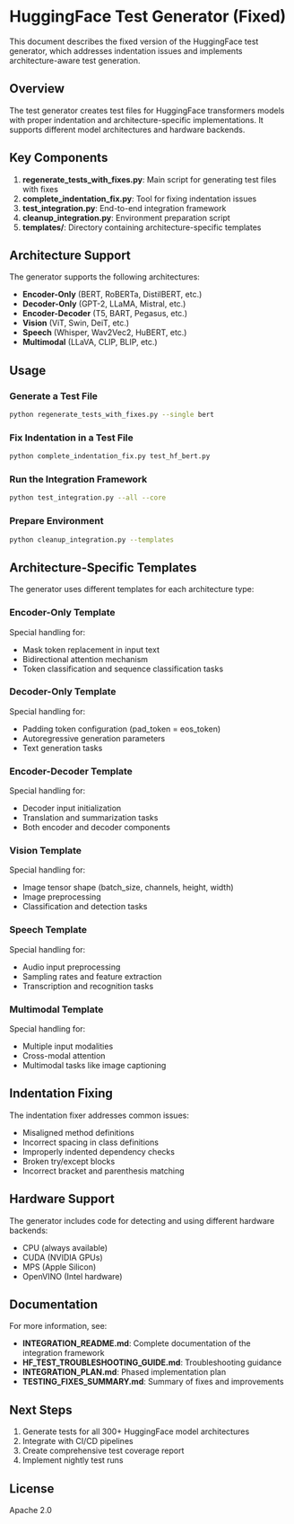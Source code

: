 # HuggingFace Test Generator (Fixed)

This document describes the fixed version of the HuggingFace test generator, which addresses indentation issues and implements architecture-aware test generation.

## Overview

The test generator creates test files for HuggingFace transformers models with proper indentation and architecture-specific implementations. It supports different model architectures and hardware backends.

## Key Components

1. **regenerate_tests_with_fixes.py**: Main script for generating test files with fixes
2. **complete_indentation_fix.py**: Tool for fixing indentation issues
3. **test_integration.py**: End-to-end integration framework
4. **cleanup_integration.py**: Environment preparation script
5. **templates/**: Directory containing architecture-specific templates

## Architecture Support

The generator supports the following architectures:

- **Encoder-Only** (BERT, RoBERTa, DistilBERT, etc.)
- **Decoder-Only** (GPT-2, LLaMA, Mistral, etc.)
- **Encoder-Decoder** (T5, BART, Pegasus, etc.)
- **Vision** (ViT, Swin, DeiT, etc.)
- **Speech** (Whisper, Wav2Vec2, HuBERT, etc.)
- **Multimodal** (LLaVA, CLIP, BLIP, etc.)

## Usage

### Generate a Test File

```bash
python regenerate_tests_with_fixes.py --single bert
```

### Fix Indentation in a Test File

```bash
python complete_indentation_fix.py test_hf_bert.py
```

### Run the Integration Framework

```bash
python test_integration.py --all --core
```

### Prepare Environment

```bash
python cleanup_integration.py --templates
```

## Architecture-Specific Templates

The generator uses different templates for each architecture type:

### Encoder-Only Template

Special handling for:
- Mask token replacement in input text
- Bidirectional attention mechanism
- Token classification and sequence classification tasks

### Decoder-Only Template

Special handling for:
- Padding token configuration (pad_token = eos_token)
- Autoregressive generation parameters
- Text generation tasks

### Encoder-Decoder Template

Special handling for:
- Decoder input initialization
- Translation and summarization tasks
- Both encoder and decoder components

### Vision Template

Special handling for:
- Image tensor shape (batch_size, channels, height, width)
- Image preprocessing
- Classification and detection tasks

### Speech Template

Special handling for:
- Audio input preprocessing
- Sampling rates and feature extraction
- Transcription and recognition tasks

### Multimodal Template

Special handling for:
- Multiple input modalities
- Cross-modal attention
- Multimodal tasks like image captioning

## Indentation Fixing

The indentation fixer addresses common issues:

- Misaligned method definitions
- Incorrect spacing in class definitions
- Improperly indented dependency checks
- Broken try/except blocks
- Incorrect bracket and parenthesis matching

## Hardware Support

The generator includes code for detecting and using different hardware backends:

- CPU (always available)
- CUDA (NVIDIA GPUs)
- MPS (Apple Silicon)
- OpenVINO (Intel hardware)

## Documentation

For more information, see:

- **INTEGRATION_README.md**: Complete documentation of the integration framework
- **HF_TEST_TROUBLESHOOTING_GUIDE.md**: Troubleshooting guidance
- **INTEGRATION_PLAN.md**: Phased implementation plan
- **TESTING_FIXES_SUMMARY.md**: Summary of fixes and improvements

## Next Steps

1. Generate tests for all 300+ HuggingFace model architectures
2. Integrate with CI/CD pipelines
3. Create comprehensive test coverage report
4. Implement nightly test runs

## License

Apache 2.0